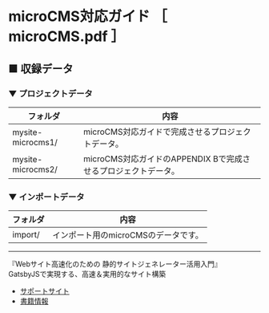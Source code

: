 # microCMS対応ガイド ［ microCMS.pdf ］

## ■ 収録データ

### ▼ プロジェクトデータ

フォルダ           | 内容 
----------------- | -----
mysite-microcms1/ | microCMS対応ガイドで完成させるプロジェクトデータ。
mysite-microcms2/ | microCMS対応ガイドのAPPENDIX Bで完成させるプロジェクトデータ。


### ▼ インポートデータ

フォルダ           | 内容 
----------------- | -----
import/           | インポート用のmicroCMSのデータです。


------------------------------------------------------

『Webサイト高速化のための 静的サイトジェネレーター活用入門』  
  GatsbyJSで実現する、高速＆実用的なサイト構築

* [サポートサイト](https://book.mynavi.jp/supportsite/detail/9784839973001.html) 
* [書籍情報](https://ebisu.com/gatsbyjs-book/)
